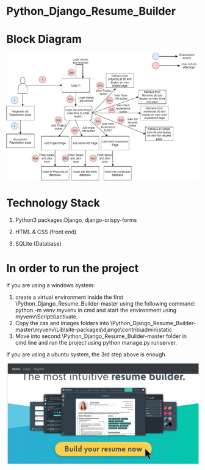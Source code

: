 # Python_Django_Resume_Builder
# Block Diagram
![image](https://github.com/Aishwariyavalli/Python_Django_Resume_Builder/blob/master/Python_django_project_blockdiag.jpg)
# Technology Stack
1.	Python3 packages:Django, django-crispy-forms

2.	HTML & CSS (front end)

3.	SQLite (Database)
# In order to run the project
If you are using a windows system:
  1.	create a virtual environment inside the first \Python_Django_Resume_Builder-master using the following command: python -m venv myvenv in cmd and start the environment using myvenv\Scripts\activate. 
  2. Copy the css and images folders into \Python_Django_Resume_Builder-master\myvenv\Lib\site-packages\django\contrib\admin\static
  3.	Move into second \Python_Django_Resume_Builder-master  folder in cmd line and run the project using python manage.py runserver. 
  
If you are using a ubuntu system, the 3rd step above is enough.

![image](https://github.com/Aishwariyavalli/Python_Django_Resume_Builder/blob/master/homePage.JPG)

